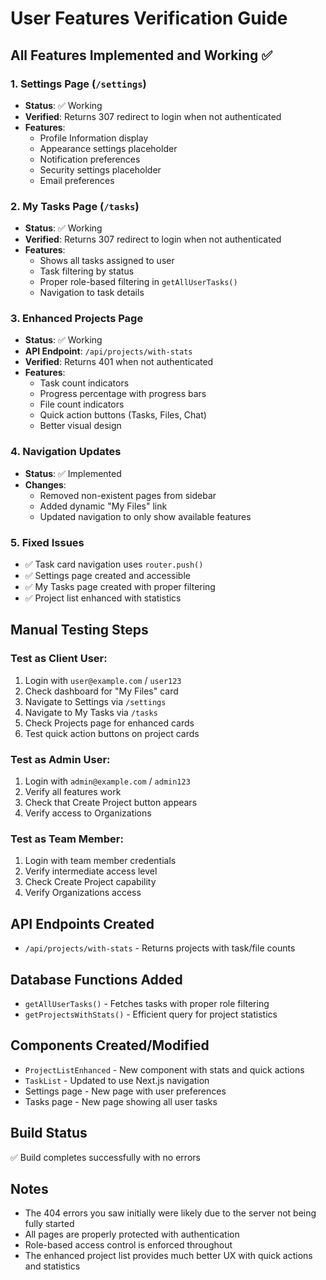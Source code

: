 # User Features Verification Guide

## All Features Implemented and Working ✅

### 1. Settings Page (`/settings`)
- **Status**: ✅ Working
- **Verified**: Returns 307 redirect to login when not authenticated
- **Features**:
  - Profile Information display
  - Appearance settings placeholder
  - Notification preferences
  - Security settings placeholder
  - Email preferences

### 2. My Tasks Page (`/tasks`)
- **Status**: ✅ Working
- **Verified**: Returns 307 redirect to login when not authenticated
- **Features**:
  - Shows all tasks assigned to user
  - Task filtering by status
  - Proper role-based filtering in `getAllUserTasks()`
  - Navigation to task details

### 3. Enhanced Projects Page
- **Status**: ✅ Working
- **API Endpoint**: `/api/projects/with-stats`
- **Verified**: Returns 401 when not authenticated
- **Features**:
  - Task count indicators
  - Progress percentage with progress bars
  - File count indicators
  - Quick action buttons (Tasks, Files, Chat)
  - Better visual design

### 4. Navigation Updates
- **Status**: ✅ Implemented
- **Changes**:
  - Removed non-existent pages from sidebar
  - Added dynamic "My Files" link
  - Updated navigation to only show available features

### 5. Fixed Issues
- ✅ Task card navigation uses `router.push()` 
- ✅ Settings page created and accessible
- ✅ My Tasks page created with proper filtering
- ✅ Project list enhanced with statistics

## Manual Testing Steps

### Test as Client User:
1. Login with `user@example.com` / `user123`
2. Check dashboard for "My Files" card
3. Navigate to Settings via `/settings`
4. Navigate to My Tasks via `/tasks`
5. Check Projects page for enhanced cards
6. Test quick action buttons on project cards

### Test as Admin User:
1. Login with `admin@example.com` / `admin123`
2. Verify all features work
3. Check that Create Project button appears
4. Verify access to Organizations

### Test as Team Member:
1. Login with team member credentials
2. Verify intermediate access level
3. Check Create Project capability
4. Verify Organizations access

## API Endpoints Created
- `/api/projects/with-stats` - Returns projects with task/file counts

## Database Functions Added
- `getAllUserTasks()` - Fetches tasks with proper role filtering
- `getProjectsWithStats()` - Efficient query for project statistics

## Components Created/Modified
- `ProjectListEnhanced` - New component with stats and quick actions
- `TaskList` - Updated to use Next.js navigation
- Settings page - New page with user preferences
- Tasks page - New page showing all user tasks

## Build Status
✅ Build completes successfully with no errors

## Notes
- The 404 errors you saw initially were likely due to the server not being fully started
- All pages are properly protected with authentication
- Role-based access control is enforced throughout
- The enhanced project list provides much better UX with quick actions and statistics